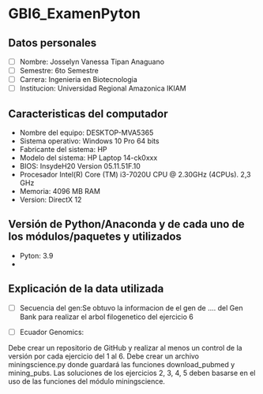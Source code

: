 # GBI6_ExamenPyton
## Datos personales
- [ ] Nombre: Josselyn Vanessa Tipan Anaguano 
- [ ] Semestre: 6to Semestre 
- [ ] Carrera: Ingenieria en Biotecnologia 
- [ ] Institucion: Universidad Regional Amazonica IKIAM
## Caracteristicas del computador
- Nombre del equipo: DESKTOP-MVA5365 
- Sistema operativo: Windows 10 Pro 64 bits 
- Fabricante del sistema: HP
- Modelo del sistema: HP Laptop 14-ck0xxx
- BIOS: InsydeH20 Version 05.11.51F.10
- Procesador Intel(R) Core (TM) i3-7020U CPU @ 2.30GHz (4CPUs). 2,3 GHz
- Memoria: 4096 MB RAM
- Version: DirectX 12
## Versión de Python/Anaconda y de cada uno de los módulos/paquetes y utilizados
- Pyton: 3.9
- 

## Explicación de la data utilizada
- [ ] Secuencia del gen:Se obtuvo la informacion de el gen de .... del Gen Bank para realizar el arbol filogenetico del ejercicio 6 
- [ ] Ecuador Genomics:


Debe crear un repositorio de GitHub y realizar al menos un control de la versión por cada ejercicio del 1 al 6. 
Debe crear un archivo miningscience.py donde guardará las funciones  download_pubmed y mining_pubs. 
Las soluciones de los ejercicios 2, 3, 4, 5 deben basarse en el uso de las funciones del módulo miningscience.

